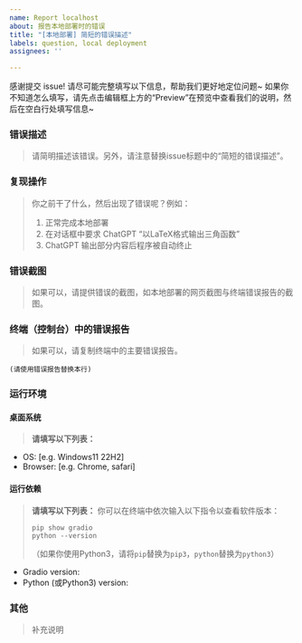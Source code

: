 ```yaml
---
name: Report localhost
about: 报告本地部署时的错误
title: "[本地部署] 简短的错误描述"
labels: question, local deployment
assignees: ''

---
```


感谢提交 issue! 请尽可能完整填写以下信息，帮助我们更好地定位问题~ 
如果你不知道怎么填写，请先点击编辑框上方的“Preview”在预览中查看我们的说明，然后在空白行处填写信息~

### 错误描述
> 请简明描述该错误。另外，请注意替换issue标题中的“简短的错误描述”。

### 复现操作
> 你之前干了什么，然后出现了错误呢？例如：
> 1. 正常完成本地部署
> 2. 在对话框中要求 ChatGPT “以LaTeX格式输出三角函数”
> 3. ChatGPT 输出部分内容后程序被自动终止

### 错误截图
> 如果可以，请提供错误的截图，如本地部署的网页截图与终端错误报告的截图。

### 终端（控制台）中的错误报告
> 如果可以，请复制终端中的主要错误报告。

```console
(请使用错误报告替换本行)
```

### 运行环境
#### 桌面系统
> **请填写以下列表：**

 - OS: [e.g. Windows11 22H2]
 - Browser: [e.g. Chrome, safari]

#### 运行依赖
> **请填写以下列表：**
> 你可以在终端中依次输入以下指令以查看软件版本：
> ```shell
> pip show gradio
> python --version
> ```
> （如果你使用Python3，请将`pip`替换为`pip3`，`python`替换为`python3`）

- Gradio version:
- Python (或Python3) version:

### 其他
> 补充说明
